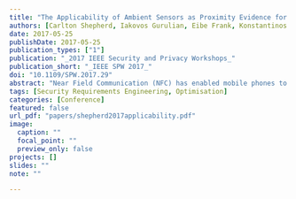 ```yaml
---
title: "The Applicability of Ambient Sensors as Proximity Evidence for NFC Transactions"
authors: [Carlton Shepherd, Iakovos Gurulian, Eibe Frank, Konstantinos Markantonakis, Raja Naeem Akram, Emmanouil Panaousis, Keith Mayes]
date: 2017-05-25
publishDate: 2017-05-25
publication_types: ["1"]
publication: "_2017 IEEE Security and Privacy Workshops_"
publication_short: "_IEEE SPW 2017_"
doi: "10.1109/SPW.2017.29"
abstract: "Near Field Communication (NFC) has enabled mobile phones to emulate contactless smart cards. Similar to contactless smart cards, they are also susceptible to relay attacks. To counter these, a number of methods have been proposed that rely primarily on ambient sensors as a proximity detection mechanism (also known as an anti-relay mechanism). In this paper, we empirically evaluate a comprehensive set of ambient sensors for their effectiveness as a proximity detection mechanism for NFC contactless-based applications like banking, transport and high-security access controls. We selected 17 sensors available via the Google Android platform. Each sensor, where feasible, was used to record the measurements of 1,000 contactless transactions at four different physical locations. A total of 252 users, a random sample from the university student population, were involved during the field trials. After careful analysis, we conclude that no single evaluated mobile ambient sensor is suitable for proximity detection in NFC-based contactless applications in realistic deployment scenarios. Lastly, we identify a number of potential avenues that may improve their effectiveness."
tags: [Security Requirements Engineering, Optimisation]
categories: [Conference]
featured: false
url_pdf: "papers/shepherd2017applicability.pdf"
image:
  caption: ""
  focal_point: ""
  preview_only: false
projects: []
slides: ""
note: ""

---
```

